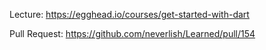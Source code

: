 Lecture: https://egghead.io/courses/get-started-with-dart

Pull Request: https://github.com/neverlish/Learned/pull/154